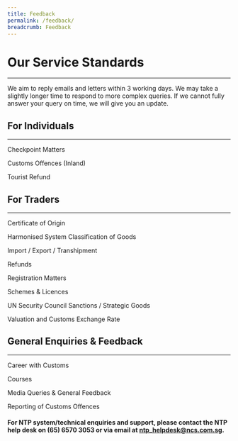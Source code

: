 ```yaml
---
title: Feedback
permalink: /feedback/
breadcrumb: Feedback
---
```


# Our Service Standards
---

We aim to reply emails and letters within 3 working days. We may take a slightly longer time to respond to more complex queries. If we cannot fully answer your query on time, we will give you an update.


## For Individuals
---

Checkpoint Matters

Customs Offences (Inland)

Tourist Refund



## For Traders
---

Certificate of Origin

Harmonised System Classification of Goods

Import / Export / Transhipment

Refunds

Registration Matters

Schemes & Licences

UN Security Council Sanctions / Strategic Goods

Valuation and Customs Exchange Rate



## General Enquiries & Feedback
---

Career with Customs

Courses

Media Queries & General Feedback

Reporting of Customs Offences



#### For NTP system/technical enquiries and support, please contact the NTP help desk on (65) 6570 3053 or via email at ntp_helpdesk@ncs.com.sg.
